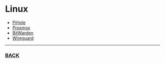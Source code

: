# Linux
  - [PiHole](https://github.com/pi-hole/pi-hole)
  - [Proxmox](https://proxmox.com/en/)
  - [BitWarden](https://github.com/dani-garcia/vaultwarden)
  - [Wireguard](https://github.com/pivpn/pivpn)
--------
### [BACK](main.md)